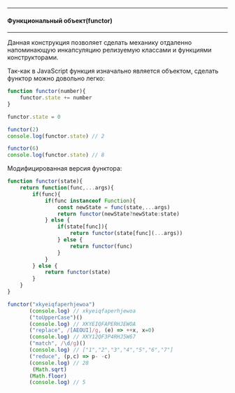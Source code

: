 
----
#### Функциональный объект(functor)
---
Данная конструкция позволяет сделать механику отдаленно напоминающую инкапсуляцию релизуемую классами и функциями конструкторами. 

Так-как в JavaScript функция изначально является объектом, сделать функтор можно довольно легко:
```js
function functor(number){ 
	functor.state += number
}

functor.state = 0

functor(2)
console.log(functor.state) // 2

functor(6)
console.log(functor.state) // 8
```

Модифицированная версия функтора:
```js
function functor(state){
	return function(func,...args){
		if(func){
			if(func instanceof Function){
				const newState = func(state,...args)
				return functor(newState?newState:state)
			} else {
				if(state[func]){
					return functor(state[func](...args))
				} else {
					return functor(func)
				}
			}
		} else {
			return functor(state)
		}
	}
}

functor("xkyeiqfaperhjewoa")
       (console.log) // xkyeiqfaperhjewoa
       ("toUpperCase")()
       (console.log) // XKYEIQFAPERHJEWOA
       ("replace", /[AEOUI]/g, (e) => ++x, x=0)
       (console.log) // XKY12QF3P4RHJ5W67
       ("match", /\d/g)()
       (console.log) // ["1","2","3","4","5","6","7"]
       ("reduce", (p,c) => p- -c)
       (console.log) // 28
	    (Math.sqrt)
       (Math.floor)
       (console.log) // 5
```
